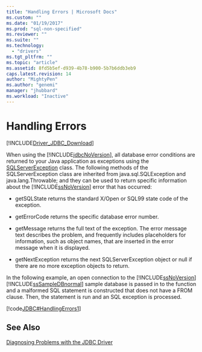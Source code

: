 ```yaml
---
title: "Handling Errors | Microsoft Docs"
ms.custom: ""
ms.date: "01/19/2017"
ms.prod: "sql-non-specified"
ms.reviewer: ""
ms.suite: ""
ms.technology: 
  - "drivers"
ms.tgt_pltfrm: ""
ms.topic: "article"
ms.assetid: 8fd5b5ef-d939-4b78-b900-5b7b6ddb3eb9
caps.latest.revision: 14
author: "MightyPen"
ms.author: "genemi"
manager: "jhubbard"
ms.workload: "Inactive"
---
```

# Handling Errors
[!INCLUDE[Driver_JDBC_Download](../../includes/driver_jdbc_download.md)]

  When using the [!INCLUDE[jdbcNoVersion](../../includes/jdbcnoversion_md.md)], all database error conditions are returned to your Java application as exceptions using the [SQLServerException](../../connect/jdbc/reference/sqlserverexception-class.md) class. The following methods of the SQLServerException class are inherited from java.sql.SQLException and java.lang.Throwable; and they can be used to return specific information about the [!INCLUDE[ssNoVersion](../../includes/ssnoversion_md.md)] error that has occurred:  
  
-   getSQLState returns the standard X/Open or SQL99 state code of the exception.  
  
-   getErrorCode returns the specific database error number.  
  
-   getMessage returns the full text of the exception. The error message text describes the problem, and frequently includes placeholders for information, such as object names, that are inserted in the error message when it is displayed.  
  
-   getNextException returns the next SQLServerException object or null if there are no more exception objects to return.  
  
 In the following example, an open connection to the [!INCLUDE[ssNoVersion](../../includes/ssnoversion_md.md)][!INCLUDE[ssSampleDBnormal](../../includes/sssampledbnormal_md.md)] sample database is passed in to the function and a malformed SQL statement is constructed that does not have a FROM clause. Then, the statement is run and an SQL exception is processed.  
  
 [!code[JDBC#HandlingErrors1](../../connect/jdbc/codesnippet/Java/handling-errors_1.java)]  
  
## See Also  
 [Diagnosing Problems with the JDBC Driver](../../connect/jdbc/diagnosing-problems-with-the-jdbc-driver.md)  
  
  
